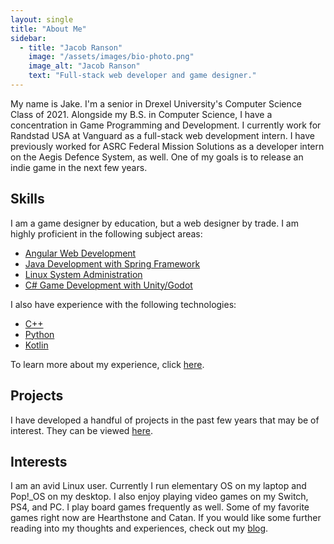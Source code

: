 ```yaml
---
layout: single
title: "About Me"
sidebar:
  - title: "Jacob Ranson"
    image: "/assets/images/bio-photo.png"
    image_alt: "Jacob Ranson"
    text: "Full-stack web developer and game designer."
---
```


My name is Jake. I'm a senior in Drexel University's Computer Science Class of 2021. Alongside my B.S. in Computer Science, I have a concentration in Game Programming and Development. I currently work for Randstad USA at Vanguard as a full-stack web development intern. I have previously worked for ASRC Federal Mission Solutions as a developer intern on the Aegis Defence System, as well. One of my goals is to release an indie game in the next few years.

## Skills

I am a game designer by education, but a web designer by trade. I am highly proficient in the following subject areas:

* [Angular Web Development](experience/angular)
* [Java Development with Spring Framework](experience/java)
* [Linux System Administration](experience/linux)
* [C# Game Development with Unity/Godot](experience/game-dev)

I also have experience with the following technologies:

* [C++](experience/cpp)
* [Python](experience/python)
* [Kotlin](experience/kotlin)

To learn more about my experience, click [here](experience).

## Projects

I have developed a handful of projects in the past few years that may be of interest. They can be viewed [here](projects).

## Interests

I am an avid Linux user. Currently I run elementary OS on my laptop and Pop!\_OS on my desktop. I also enjoy playing video games on my Switch, PS4, and PC. I play board games frequently as well. Some of my favorite games right now are Hearthstone and Catan. If you would like some further reading into my thoughts and experiences, check out my [blog](blog).
